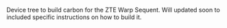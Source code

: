 Device tree to build carbon for the ZTE Warp Sequent.
Will updated soon to included specific instructions on how to build it.



